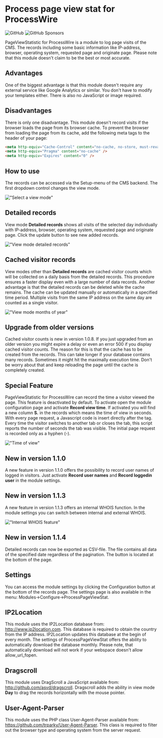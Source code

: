# Process page view stat for ProcessWire

![GitHub](https://img.shields.io/github/license/techcnet/ProcessPageViewStat)
![GitHub Sponsors](https://img.shields.io/github/sponsors/techcnet)

PageViewStatistic for ProcessWire is a module to log page visits of the CMS. The records including some basic information like IP-address, browser, operating system, requested page and originate page. Please note that this module doesn't claim to be the best or most accurate.

## Advantages
One of the biggest advantage is that this module doesn't require any external service like Google Analytics or similar. You don't have to modify your templates either. There is also no JavaScript or image required.

## Disadvantages
There is only one disadvantage. This module doesn't record visits if the browser loads the page from its browser cache. To prevent the browser from loading the page from its cache, add the following meta tags to the header of your page:

````html
<meta http-equiv="Cache-Control" content="no-cache, no-store, must-revalidate" />
<meta http-equiv="Pragma" content="no-cache" />
<meta http-equiv="Expires" content="0" />
````

## How to use
The records can be accessed via the Setup-menu of the CMS backend. The first dropdown control changes the view mode.

!["Select a view mode"](https://tech-c.net/site/assets/files/1188/view-mode.jpg)

## Detailed records
View mode **Detailed records** shows all visits of the selected day individually with IP-address, browser, operating system, requested page and originate page. Click the update button to see new added records.

!["View mode detailed records"](https://tech-c.net/site/assets/files/1188/detailed-records.jpg)

## Cached visitor records
View modes other than **Detailed records** are cached visitor counts which will be collected on a daily basis from the detailed records. This procedure ensures a faster display even with a large number of data records. Another advantage is that the detailed records can be deleted while the cache remains. The cache can be updated manually or automatically in a specified time period. Multiple visits from the same IP address on the same day are counted as a single visitor.

!["View mode months of year"](https://tech-c.net/site/assets/files/1188/cached-visitor-records.jpg)

## Upgrade from older versions
Cached visitor counts is new in version 1.0.8. If you just upgraded from an older version you might expire a delay or even an error 500 if you display cached visitor counts. The reason for this is that the cache has to be created from the records. This can take longer if your database contains many records. Sometimes it might hit the maximally execution time. Don't be worry about that and keep reloading the page until the cache is completely created.

## Special Feature
PageViewStatistic for ProcessWire can record the time a visitor viewed the page. This feature is deactivated by default. To activate open the module configuration page and activate **Record view time**. If activated you will find a new column **S.** in the records which means the time of view in seconds. With every page request, a Javascript code is insert directly after the <body> tag. Every time the visitor switches to another tab or closes the tab, this script reports the number of seconds the tab was visible. The initial page request is recorded only as a hyphen (-).

!["Time of view"](https://tech-c.net/site/assets/files/1188/time-of-view.jpg)

## New in version 1.1.0
A new feature in version 1.1.0 offers the possibility to record user names of logged in visitors. Just activate **Record user names** and **Record loggedin user** in the module settings.

## New in version 1.1.3
A new feature in version 1.1.3 offers an internal WHOIS function. In the module settings you can switch between internal and external WHOIS.

!["Internal WHOIS feature"](https://tech-c.net/site/assets/files/1188/whois.jpg)

## New in version 1.1.4
Detailed records can now be exported as CSV-file. The file contains all data of the specified date regardless of the pagination. The button is located at the bottom of the page.

## Settings
You can access the module settings by clicking the Configuration button at the bottom of the records page. The settings page is also available in the menu: Modules->Configure->ProcessPageViewStat.

## IP2Location
This module uses the IP2Location database from: http://www.ip2location.com. This database is required to obtain the country from the IP address. IP2Location updates this database at the begin of every month. The settings of ProcessPageViewStat offers the ability to automatically download the database monthly. Please note, that automatically download will not work if your webspace doesn't allow allow_url_fopen.

## Dragscroll
This module uses DragScroll a JavaScript available from: http://github.com/asvd/dragscroll. Dragscroll adds the ability in view mode **Day** to drag the records horizontally with the mouse pointer.

## User-Agent-Parser
This module uses the PHP class User-Agent-Parser available from: https://github.com/trparky/User-Agent-Parser. This class is required to filter out the browser type and operating system from the server request.
